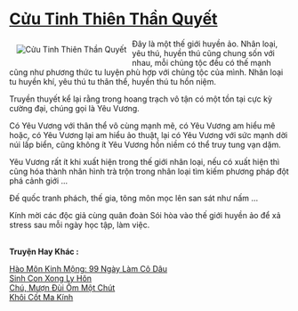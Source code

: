 <a href="https://utruyen.com/cuu-tinh-thien-than-quyet/3274/" title="Cửu Tinh Thiên Thần Quyết"><h1>Cửu Tinh Thiên Thần Quyết</h1></a><div style="display:table"><img align="right" style="float: left; padding: 10px;" src="https://utruyen.com/images/story/200x260/cuu-tinh-thien-than-quyet.jpg" alt="Cửu Tinh Thiên Thần Quyết">Đây là một thế giới huyền ảo. Nhân loại, yêu thú, huyền thú cũng chung sốn với nhau, mỗi chủng tộc đều có thế mạnh cũng như phương thức tu luyện phù hợp với chủng tộc của mình. Nhân loại tu huyền khí, yêu thú tu thân thể, huyền thú tu hồn niệm.<p></p>Truyền thuyết kể lại rằng trong hoang trạch vô tận có một tồn tại cực kỳ cường đại, chúng gọi là Yêu Vương.<p></p>Có Yêu Vương với thân thể vô cùng mạnh mẽ, có Yêu Vương am hiểu mê hoặc, có Yêu Vương lại am hiểu ảo thuật, lại có Yêu Vương với sức mạnh dời núi lấp biển, cũng không ít Yêu Vương hồn niềm có thể truy tung vạn dặm.<p></p>Yêu Vương rất ít khi xuất hiện trong thế giới nhân loại, nếu có xuất hiện thì cũng hóa thành nhân hình trà trộn trong nhân loại tìm kiếm phương pháp đột phá cảnh giới ...<p></p>Đế quốc tranh phách, thế gia, tông môn mọc lên san sát như nấm ...<p></p>Kính mời các độc giả cùng quân đoàn Sói hòa vào thế giới huyền ảo để xả stress sau mỗi ngày học tập, làm việc.</div><p><br><b>Truyện Hay Khác :</b></p><a href="https://utruyen.com/hao-mon-kinh-mong-99-ngay-lam-co-dau/1002/" alt="Hào Môn Kinh Mộng: 99 Ngày Làm Cô Dâu">Hào Môn Kinh Mộng: 99 Ngày Làm Cô Dâu</a><br/><a href="https://github.com/quanluxury/truyenhot/tree/master/truyenhay/17903/" alt="Sinh Con Xong Ly Hôn">Sinh Con Xong Ly Hôn</a><br/><a href="https://dammyh.wordpress.com/2019/11/07/chu-muon-dui-om-mot-chut/" alt="Chú, Mượn Đùi Ôm Một Chút">Chú, Mượn Đùi Ôm Một Chút</a><br/><a href="https://dammyh.wordpress.com/2019/11/07/khoi-cot-ma-kinh/" alt="Khôi Cốt Ma Kính">Khôi Cốt Ma Kính</a><br/>
